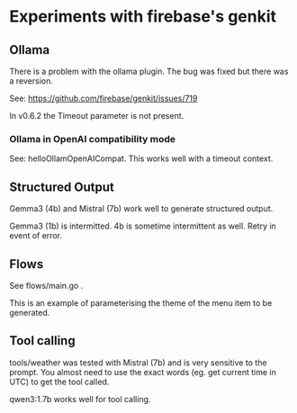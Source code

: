 # Experiments with firebase's genkit

## Ollama
There is a problem with the ollama plugin.
The bug was fixed but there was a reversion.

See: https://github.com/firebase/genkit/issues/719

In v0.6.2 the Timeout parameter is not present.

### Ollama in OpenAI compatibility mode

See: helloOllamOpenAICompat. This works well with a timeout context.

## Structured Output
Gemma3 (4b) and Mistral (7b) work well to generate structured output.

Gemma3 (1b) is intermitted. 4b is sometime intermittent as well. Retry in event of error.

## Flows
See flows/main.go .

This is an example of parameterising the theme of the menu item to be generated.

## Tool calling

tools/weather was tested with Mistral (7b) and is very sensitive to the prompt.
You almost need to use the exact words (eg. get current time in UTC) to get the tool called.

qwen3:1.7b works well for tool calling.
